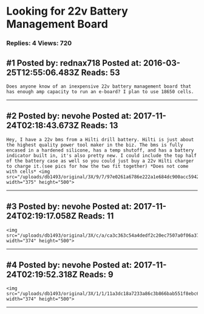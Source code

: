 # Looking for 22v Battery Management Board

### Replies: 4 Views: 720

## \#1 Posted by: rednax718 Posted at: 2016-03-25T12:55:06.483Z Reads: 53

```
Does anyone know of an inexpensive 22v battery management board that has enough amp capacity to run an e-board? I plan to use 18650 cells.
```

---
## \#2 Posted by: nevohe Posted at: 2017-11-24T02:18:43.673Z Reads: 13

```
Hey, I have a 22v bms from a Hilti drill battery. Hilti is just about the highest quality power tool maker in the biz. The bms is fully encased in a hardened silicone, has a temp shutoff, and has a battery indicator built in, it's also pretty new. I could include the top half of the battery case as well so you could just buy a 22v Hilti charger to charge it.(see pics for how the two fit together) *Does not come with cells* <img src="/uploads/db1493/original/3X/9/7/97e0261a6786e222a1e684dc900acc594233d472.jpg" width="375" height="500">
```

---
## \#3 Posted by: nevohe Posted at: 2017-11-24T02:19:17.058Z Reads: 11

```
<img src="/uploads/db1493/original/3X/c/a/ca3c363c54a4dedf2c20ec7507a0f06a379c8fdf.jpg" width="374" height="500">
```

---
## \#4 Posted by: nevohe Posted at: 2017-11-24T02:19:52.318Z Reads: 9

```
<img src="/uploads/db1493/original/3X/1/1/11a3dc18a7233a86c3b866bab551f8ebc6d311ce.jpg" width="374" height="500">
```

---
